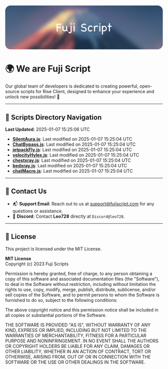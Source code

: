 ![Banner](.github/b.webp)

# 🌍 **We are Fuji Script**

Our global team of developers is dedicated to creating powerful, open-source scripts for Rise Client, designed to enhance your experience and unlock new possibilities! 🌟

---
<!-- SCRIPTS_NAVIGATION_START -->
## 📂 **Scripts Directory Navigation**

**Last Updated**: 2025-01-07 15:25:06 UTC

- **[SilentAura.js](scripts/SilentAura.js)**: Last modified on 2025-01-07 15:25:04 UTC
- **[ChatBypass.js](scripts/ChatBypass.js)**: Last modified on 2025-01-07 15:25:04 UTC
- **[jetpackFly.js](scripts/jetpackFly.js)**: Last modified on 2025-01-07 15:25:04 UTC
- **[velocityHylex.js](scripts/velocityHylex.js)**: Last modified on 2025-01-07 15:25:04 UTC
- **[chestxray.js](scripts/chestxray.js)**: Last modified on 2025-01-07 15:25:04 UTC
- **[bedxray.js](scripts/bedxray.js)**: Last modified on 2025-01-07 15:25:04 UTC
- **[chatMacro.js](scripts/chatMacro.js)**: Last modified on 2025-01-07 15:25:04 UTC

<!-- SCRIPTS_NAVIGATION_END -->

---

## 💬 **Contact Us**  
- 📬 **Support Email**: Reach out to us at [support@fujiscript.com](mailto:support@fujiscript.com) for any questions or assistance.  
- 💬 **Discord**: Contact **Leo728** directly at `Discord@leo728`.

---

## 📜 **License**

This project is licensed under the MIT License.  

**MIT License**  
Copyright (c) 2023 Fuji Scripts  

Permission is hereby granted, free of charge, to any person obtaining a copy of this software and associated documentation files (the "Software"), to deal in the Software without restriction, including without limitation the rights to use, copy, modify, merge, publish, distribute, sublicense, and/or sell copies of the Software, and to permit persons to whom the Software is furnished to do so, subject to the following conditions:  

The above copyright notice and this permission notice shall be included in all copies or substantial portions of the Software.  

THE SOFTWARE IS PROVIDED "AS IS", WITHOUT WARRANTY OF ANY KIND, EXPRESS OR IMPLIED, INCLUDING BUT NOT LIMITED TO THE WARRANTIES OF MERCHANTABILITY, FITNESS FOR A PARTICULAR PURPOSE AND NONINFRINGEMENT. IN NO EVENT SHALL THE AUTHORS OR COPYRIGHT HOLDERS BE LIABLE FOR ANY CLAIM, DAMAGES OR OTHER LIABILITY, WHETHER IN AN ACTION OF CONTRACT, TORT OR OTHERWISE, ARISING FROM, OUT OF OR IN CONNECTION WITH THE SOFTWARE OR THE USE OR OTHER DEALINGS IN THE SOFTWARE.  
